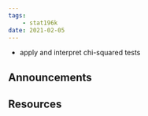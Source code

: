 ```yaml
---
tags:
    - stat196k
date: 2021-02-05
---
```


- apply and interpret chi-squared tests

## Announcements

## Resources

